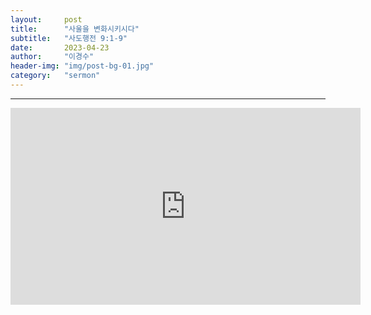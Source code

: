 ```yaml
---
layout:     post
title:      "사울을 변화시키시다"
subtitle:	"사도행전 9:1-9"
date:       2023-04-23
author:     "이경수"
header-img: "img/post-bg-01.jpg"
category:   "sermon"
---
```


<hr>
<div class="youtube">
    <iframe width="560" height="315" src="https://www.youtube.com/embed/h7GszqSHpGU" title="YouTube video player" frameborder="0" allow="accelerometer; autoplay; clipboard-write; encrypted-media; gyroscope; picture-in-picture; web-share" allowfullscreen></iframe>
</div>